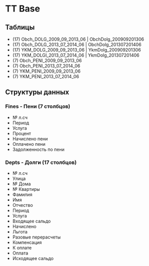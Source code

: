 # TT Base

## Таблицы

- (17) Obch_DOLG_2009_09_2013_06 | ObchDolg_200909201306
- (17) Obch_DOLG_2013_07_2014_06 | ObchDolg_201307201406
- (17) YKM_DOLG_2009_09_2013_06  | YkmDolg_200909201306
- (17) YKM_DOLGI_2013_07_2014_06 | YkmDolg_201307201406
- (7) Obch_PENI_2009_09_2013_06
- (7) Obch_PENI_2013_07_2014_06
- (7) YKM_PENI_2009_09_2013_06
- (7) YKM_PENI_2013_07_2014_06

## Структуры данных

### Fines - Пени (7 столбцов)

* № л.сч
* Период
* Услуга
* Процент
* Начислено пени
* Оплачено пени
* Задолженность по пени

### Depts - Долги (17 столбцов)

* № л.сч
* Улица
* № Дома
* № Квартиры
* Фамилия
* Имя
* Отчество
* Период
* Услуга
* Входящее сальдо
* Начислено
* Льгота
* Разовые перерасчеты
* Компенсация
* К оплате
* Оплата
* Исходящее сальдо
